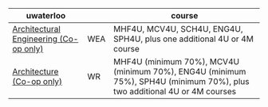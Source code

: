 
| uwaterloo                                                                                                              |     | course                                                                                                                   |
| ---------------------------------------------------------------------------------------------------------------------- | --- | ------------------------------------------------------------------------------------------------------------------------ |
| [Archit­ectural Engineering (Co-op only)](https://www.ouac.on.ca/apply/undergraduate/en_CA/program/detail/program/wea) | WEA | MHF4U, MCV4U, SCH4U, ENG4U, SPH4U, plus one additional 4U or 4M course                                                   |
| [Archit­ecture (Co-op only)](https://www.ouac.on.ca/apply/undergraduate/en_CA/program/detail/program/wr)               | WR  | MHF4U (minimum 70%), MCV4U (minimum 70%), ENG4U (minimum 75%), SPH4U (minimum 70%), plus two additional 4U or 4M courses |

